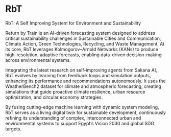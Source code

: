 # RbT
RbT: A Self Improving System for Environment and Sustainability

Return by Train is an AI-driven forecasting system designed to address critical sustainability challenges in Sustainable Cities and Communication, Climate Action, Green Technologies, Recycling, and Waste Management. At its core, RbT leverages  Kolmogorov–Arnold Networks (KANs) to produce high-resolution, adaptive forecasts, enabling data-driven decision-making across environmental systems.

Integrating the latest research on self-improving agents from Sakana AI, RbT evolves by learning from feedback loops and simulation outputs, enhancing its performance and recommendations autonomously. It uses the WeatherBench2 dataset for climate and atmospheric forecasting, creating simulations that guide proactive climate resilience, urban resource optimization, and circular economy strategies.

By fusing cutting-edge machine learning with dynamic system modeling, RbT serves as a living digital twin for sustainable development, continuously refining its understanding of complex, interconnected urban and environmental systems to support Egypt’s Vision 2030 and global SDG targets.
